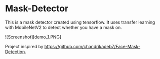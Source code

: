 # Mask-Detector

This is a mask detector created using tensorflow. It uses transfer learning with MobileNetV2 to detect whether you have a mask on. 

![Screenshot][demo_1.PNG]

Project inspired by https://github.com/chandrikadeb7/Face-Mask-Detection. 
